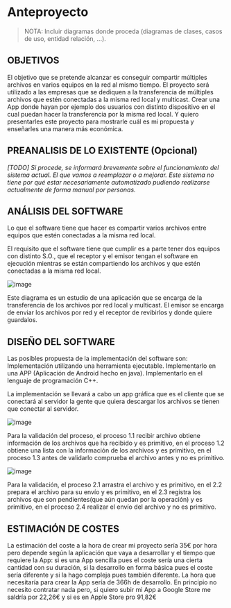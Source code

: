 # Anteproyecto

> NOTA: Incluir diagramas donde proceda (diagramas de clases, casos de uso, entidad relación, ...).

## OBJETIVOS

El objetivo que se pretende alcanzar es conseguir compartir múltiples archivos en varios equipos en la red al mismo tiempo.
El proyecto será utilizado a las empresas que se dediquen a la transferencia de múltiples archivos que estén conectadas a la misma red local y multicast.
Crear una App donde hayan por ejemplo dos usuarios con distinto dispositivo en el cual puedan hacer la transferencia por la misma red local.
Y quiero presentarles este proyecto para mostrarle cuál es mi propuesta y enseñarles una manera más económica.

## PREANALISIS DE LO EXISTENTE (Opcional)

*[TODO] Si procede, se informará brevemente sobre el funcionamiento del sistema actual. El que vamos a reemplazar o a mejorar. Este sistema no tiene por qué estar necesariamente automatizado pudiendo realizarse actualmente de forma manual por personas.*

## ANÁLISIS DEL SOFTWARE

Lo que el software tiene que hacer es compartir varios archivos entre equipos que estén conectadas a la misma red local.

El requisito que el software tiene que cumplir es a parte tener dos equipos con distinto S.O., que el receptor y el emisor tengan el software en ejecución mientras se están compartiendo los archivos y que estén conectadas a la misma red local.

![image](https://user-images.githubusercontent.com/90828819/227519329-dfa6e554-8f13-40e9-8e84-30c1a23e8f19.png)

Este diagrama es un estudio de una aplicación que se encarga de la transferencia de los archivos por red local y multicast. El emisor se encarga de enviar los archivos por red y el receptor de revibirlos y donde quiere guardalos.

## DISEÑO DEL SOFTWARE

Las posibles propuesta de la implementación del software son:
Implementación utilizando una herramienta ejecutable. 
Implementarlo en una APP (Aplicación de Android hecho en java). 
Implementarlo en el lenguaje de programación C++.

La implementación se llevará a cabo un app gráfica que es el cliente que se conectará al servidor la gente que quiera descargar los archivos se tienen que conectar al servidor.

![image](https://user-images.githubusercontent.com/90828819/226180659-a13f3526-a353-4ad0-9bb6-1a4f8f461e48.png)

Para la validación del proceso, el proceso 1.1 recibir archivo obtiene información de los archivos que ha recibido y es primitivo, en el proceso 1.2 obtiene una lista con la información de los archivos y es primitivo, en el proceso 1.3 antes de validarlo comprueba el archivo antes y no es primitivo.

![image](https://user-images.githubusercontent.com/90828819/226180732-d801006b-3f61-41b8-b716-ffe5d81d8240.png)

Para la validación, el proceso 2.1 arrastra el archivo y es primitivo, en el 2.2 prepara el archivo para su envío y es primitivo, en el 2.3 registra los archivos que son pendientes(que aún quedan por la operación) y es primitivo, en el proceso 2.4 realizar el envío del archivo y no es primitivo.

## ESTIMACIÓN DE COSTES

La estimación del coste a la hora de crear mi proyecto sería 35€ por hora pero depende según la aplicación que vaya a desarrollar y el tiempo que requiere la App: si es una App sencilla pues el coste sería una cierta cantidad con su duración, si la desarrollo en forma básica pues el coste sería diferente y si la hago compleja pues también diferente.
La hora que necesitaría para crear la App sería de 366h de desarrollo. En principio no necesito contratar nada pero, si quiero subir mi App a Google Store me saldría por 22,26€ y si es en Apple Store pro 91,82€

